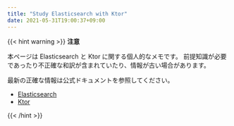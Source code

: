 ```yaml
---
title: "Study Elasticsearch with Ktor"
date: 2021-05-31T19:00:37+09:00
---
```


{{< hint warning >}}
**注意**

本ページは Elasticsearch と Ktor に関する個人的なメモです。
前提知識が必要であったり不正確な和訳が含まれていたり、情報が古い場合があります。

最新の正確な情報は公式ドキュメントを参照してください。

* [Elasticsearch][elasticsearch]
* [Ktor][ktor]
  
[elasticsearch]: https://www.elastic.co/jp/elasticsearch/
[ktor]: https://ktor.io/
{{< /hint >}}



